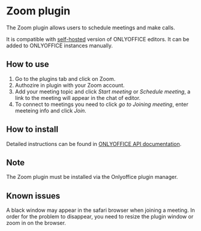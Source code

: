 # Zoom plugin

The Zoom plugin allows users to schedule meetings and make calls.

It is compatible with [self-hosted](https://github.com/ONLYOFFICE/DocumentServer) version of ONLYOFFICE editors. It can be added to ONLYOFFICE instances manually.

## How to use

1. Go to the plugins tab and click on Zoom.
2. Authozire in plugin with your Zoom account.
3. Add your meeting topic and click *Start meeting* or *Schedule meeting*, a link to the meeting will appear in the chat of editor.
4. To connect to meetings you need to click *go to Joining meeting*, enter meeteing info and click *Join*.

## How to install

Detailed instructions can be found in [ONLYOFFICE API documentation](https://api.onlyoffice.com/plugin/installation).

## Note
The Zoom plugin must be installed via the Onlyoffice plugin manager.

## Known issues
A black window may appear in the safari browser when joining a meeting. In order for the problem to disappear, you need to resize the plugin window or zoom in on the browser.